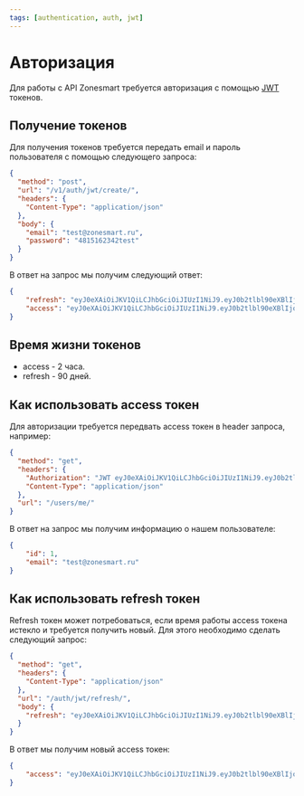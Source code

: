 ```yaml
---
tags: [authentication, auth, jwt]
---
```


# Авторизация

Для работы с API Zonesmart требуется авторизация с помощью [JWT](https://en.wikipedia.org/wiki/JSON_Web_Token) токенов.

## Получение токенов

Для получения токенов требуется передать email и пароль пользователя с помощью следующего запроса:

```json http
{
  "method": "post",
  "url": "/v1/auth/jwt/create/",
  "headers": {
    "Content-Type": "application/json"
  },
  "body": {
    "email": "test@zonesmart.ru",
    "password": "4815162342test"
  }
}
```

В ответ на запрос мы получим следующий ответ:

```json
{
    "refresh": "eyJ0eXAiOiJKV1QiLCJhbGciOiJIUzI1NiJ9.eyJ0b2tlbl90eXBlIjoicmVmcmVzaCIsImV4cCI6MTU5OTY0NzYzNSwianRpIjoiZGI0ZDAwNzY4Mzk1NDIyOTk5NjdmODY5OTlhNzdiMzAiLCJ1c2VyX2lkIjoxLCJlbWFpbCI6ImFkbWluQHpvbmVzbWFydC5ydSIsInBob25lIjpudWxsLCJ1c2VybmFtZSI6ImFkbWluIiwiYWNjZXNzX3VudGlsIjpudWxsLCJoYXNfYWNjZXNzIjpmYWxzZX0.QxvdJNqDUWopTYJDoRMy5tdmv6lXxaDpZ02EO8ekH5Q",
    "access": "eyJ0eXAiOiJKV1QiLCJhbGciOiJIUzI1NiJ9.eyJ0b2tlbl90eXBlIjoiYWNjZXNzIiwiZXhwIjoxNTkxODc4ODM1LCJqdGkiOiIzM2VjNWMyMmZmMTc0MmY5YmVlZTk2ZGUwYTZkYjcwNyIsInVzZXJfaWQiOjEsImVtYWlsIjoiYWRtaW5Aem9uZXNtYXJ0LnJ1IiwicGhvbmUiOm51bGwsInVzZXJuYW1lIjoiYWRtaW4iLCJhY2Nlc3NfdW50aWwiOm51bGwsImhhc19hY2Nlc3MiOmZhbHNlfQ.oTSKvSgI8hd5k_5t1LsedEgo2_rS53m5uuhuVw2hCro"
}
```

## Время жизни токенов

* access - 2 часа.
* refresh - 90 дней.

## Как использовать access токен

Для авторизации требуется передвать access токен в header запроса, например:

```json http
{
  "method": "get",
  "headers": {
    "Authorization": "JWT eyJ0eXAiOiJKV1QiLCJhbGciOiJIUzI1NiJ9.eyJ0b2tlbl90eXBlIjoiYWNjZXNzIiwiZXhwIjoxNTkxODc4ODM1LCJqdGkiOiIzM2VjNWMyMmZmMTc0MmY5YmVlZTk2ZGUwYTZkYjcwNyIsInVzZXJfaWQiOjEsImVtYWlsIjoiYWRtaW5Aem9uZXNtYXJ0LnJ1IiwicGhvbmUiOm51bGwsInVzZXJuYW1lIjoiYWRtaW4iLCJhY2Nlc3NfdW50aWwiOm51bGwsImhhc19hY2Nlc3MiOmZhbHNlfQ.oTSKvSgI8hd5k_5t1LsedEgo2_rS53m5uuhuVw2hCro",
    "Content-Type": "application/json"
  },
  "url": "/users/me/"
}
```

В ответ на запрос мы получим информацию о нашем пользователе:
```json
{
    "id": 1,
    "email": "test@zonesmart.ru"
}
```

## Как использовать refresh токен

Refresh токен может потребоваться, если время работы access токена истекло и требуется получить новый. Для этого необходимо сделать следующий запрос:

```json http
{
  "method": "get",
  "headers": {
    "Content-Type": "application/json"
  },
  "url": "/auth/jwt/refresh/",
  "body": {
    "refresh": "eyJ0eXAiOiJKV1QiLCJhbGciOiJIUzI1NiJ9.eyJ0b2tlbl90eXBlIjoicmVmcmVzaCIsImV4cCI6MTU5OTY0NzYzNSwianRpIjoiZGI0ZDAwNzY4Mzk1NDIyOTk5NjdmODY5OTlhNzdiMzAiLCJ1c2VyX2lkIjoxLCJlbWFpbCI6ImFkbWluQHpvbmVzbWFydC5ydSIsInBob25lIjpudWxsLCJ1c2VybmFtZSI6ImFkbWluIiwiYWNjZXNzX3VudGlsIjpudWxsLCJoYXNfYWNjZXNzIjpmYWxzZX0.QxvdJNqDUWopTYJDoRMy5tdmv6lXxaDpZ02EO8ekH5Q"
  }
}
```

В ответ мы получим новый access токен:
```json
{
    "access": "eyJ0eXAiOiJKV1QiLCJhbGciOiJIUzI1NiJ9.eyJ0b2tlbl90eXBlIjoiYWNjZXNzIiwiZXhwIjoxNTkxODc5MzEyLCJqdGkiOiI2NDBlNWEwNDg1MTI0YmRkOTk0MDIyYmNhOGJhYjIxOSIsInVzZXJfaWQiOjEsImVtYWlsIjoiYWRtaW5Aem9uZXNtYXJ0LnJ1IiwicGhvbmUiOm51bGwsInVzZXJuYW1lIjoiYWRtaW4iLCJhY2Nlc3NfdW50aWwiOm51bGwsImhhc19hY2Nlc3MiOmZhbHNlfQ.OnO5lxDEhM_JVEL2bt0ewZMWVlkikjicT_p7mSv5WOo"
}
```
